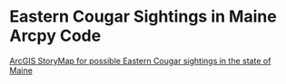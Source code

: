 # Eastern Cougar Sightings in Maine Arcpy Code

[ArcGIS StoryMap for possible Eastern Cougar sightings in the state of Maine](https://storymaps.arcgis.com/stories/b25ac1cb36844179976a0fa08837703f)


